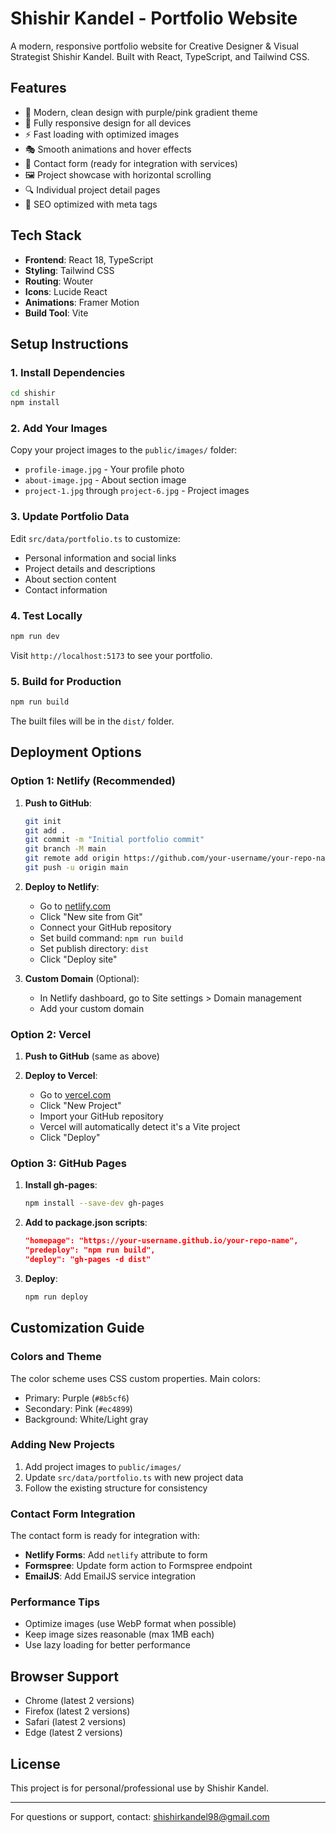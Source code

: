 # Shishir Kandel - Portfolio Website

A modern, responsive portfolio website for Creative Designer & Visual Strategist Shishir Kandel. Built with React, TypeScript, and Tailwind CSS.

## Features

- 🎨 Modern, clean design with purple/pink gradient theme
- 📱 Fully responsive design for all devices
- ⚡ Fast loading with optimized images
- 🎭 Smooth animations and hover effects
- 📧 Contact form (ready for integration with services)
- 🖼️ Project showcase with horizontal scrolling
- 🔍 Individual project detail pages
- 🌟 SEO optimized with meta tags

## Tech Stack

- **Frontend**: React 18, TypeScript
- **Styling**: Tailwind CSS
- **Routing**: Wouter
- **Icons**: Lucide React
- **Animations**: Framer Motion
- **Build Tool**: Vite

## Setup Instructions

### 1. Install Dependencies

```bash
cd shishir
npm install
```

### 2. Add Your Images

Copy your project images to the `public/images/` folder:

- `profile-image.jpg` - Your profile photo
- `about-image.jpg` - About section image
- `project-1.jpg` through `project-6.jpg` - Project images

### 3. Update Portfolio Data

Edit `src/data/portfolio.ts` to customize:

- Personal information and social links
- Project details and descriptions
- About section content
- Contact information

### 4. Test Locally

```bash
npm run dev
```

Visit `http://localhost:5173` to see your portfolio.

### 5. Build for Production

```bash
npm run build
```

The built files will be in the `dist/` folder.

## Deployment Options

### Option 1: Netlify (Recommended)

1. **Push to GitHub**:
   ```bash
   git init
   git add .
   git commit -m "Initial portfolio commit"
   git branch -M main
   git remote add origin https://github.com/your-username/your-repo-name.git
   git push -u origin main
   ```

2. **Deploy to Netlify**:
   - Go to [netlify.com](https://netlify.com)
   - Click "New site from Git"
   - Connect your GitHub repository
   - Set build command: `npm run build`
   - Set publish directory: `dist`
   - Click "Deploy site"

3. **Custom Domain** (Optional):
   - In Netlify dashboard, go to Site settings > Domain management
   - Add your custom domain

### Option 2: Vercel

1. **Push to GitHub** (same as above)

2. **Deploy to Vercel**:
   - Go to [vercel.com](https://vercel.com)
   - Click "New Project"
   - Import your GitHub repository
   - Vercel will automatically detect it's a Vite project
   - Click "Deploy"

### Option 3: GitHub Pages

1. **Install gh-pages**:
   ```bash
   npm install --save-dev gh-pages
   ```

2. **Add to package.json scripts**:
   ```json
   "homepage": "https://your-username.github.io/your-repo-name",
   "predeploy": "npm run build",
   "deploy": "gh-pages -d dist"
   ```

3. **Deploy**:
   ```bash
   npm run deploy
   ```

## Customization Guide

### Colors and Theme

The color scheme uses CSS custom properties. Main colors:
- Primary: Purple (`#8b5cf6`)
- Secondary: Pink (`#ec4899`)
- Background: White/Light gray

### Adding New Projects

1. Add project images to `public/images/`
2. Update `src/data/portfolio.ts` with new project data
3. Follow the existing structure for consistency

### Contact Form Integration

The contact form is ready for integration with:

- **Netlify Forms**: Add `netlify` attribute to form
- **Formspree**: Update form action to Formspree endpoint
- **EmailJS**: Add EmailJS service integration

### Performance Tips

- Optimize images (use WebP format when possible)
- Keep image sizes reasonable (max 1MB each)
- Use lazy loading for better performance

## Browser Support

- Chrome (latest 2 versions)
- Firefox (latest 2 versions)
- Safari (latest 2 versions)
- Edge (latest 2 versions)

## License

This project is for personal/professional use by Shishir Kandel.

---

For questions or support, contact: shishirkandel98@gmail.com